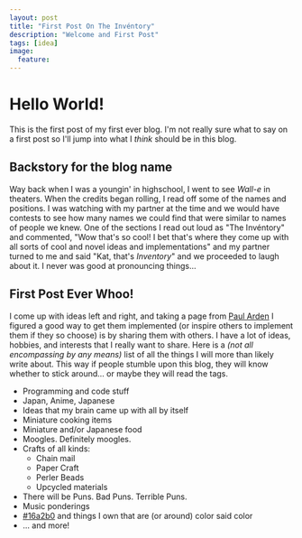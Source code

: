 ```yaml
---
layout: post
title: "First Post On The Invéntory"
description: "Welcome and First Post"
tags: [idea]
image:
  feature: 
---
```


# Hello World!

This is the first post of my first ever blog. I'm not really sure what to say on a first post so I'll jump into what I _think_ should be in this blog.

## Backstory for the blog name
Way back when I was a youngin' in highschool, I went to see _Wall-e_ in theaters. When the credits began rolling, I read off some of the names and positions. I was watching with my partner at the time and we would have contests to see how many names we could find that were similar to names of people we knew. One of the sections I read out loud as "The Invéntory" and commented, "Wow that's so cool! I bet that's where they come up with all sorts of cool and novel ideas and implementations" and my partner turned to me and said "Kat, that's _Inventory_" and we proceeded to laugh about it. I never was good at pronouncing things...

## First Post Ever Whoo!
I come up with ideas left and right, and taking a page from [Paul Arden](https://s-media-cache-ak0.pinimg.com/originals/62/6b/5a/626b5a2fc5857ae0fe704f2de905f5f2.jpg) I figured a good way to get them implemented (or inspire others to implement them if they so choose) is by sharing them with others. I have a lot of ideas, hobbies, and interests that I really want to share. Here is a _(not all encompassing by any means)_ list of all the things I will more than likely write about. This way if people stumble upon  this blog, they will know whether to stick around... or maybe they will read the tags. 

- Programming and code stuff
- Japan, Anime, Japanese
- Ideas that my brain came up with all by itself
- Miniature cooking items
- Miniature and/or Japanese food
- Moogles. Definitely moogles. 
- Crafts of all kinds:
    - Chain mail
    - Paper Craft
    - Perler Beads
    - Upcycled materials
- There will be Puns. Bad Puns. Terrible Puns.
- Music ponderings
- [#16a2b0](https://www.google.com/search?q=%239a5b84&oq=%239a5b84&aqs=chrome..69i57.635j0j4&sourceid=chrome&ie=UTF-8#q=%2316a2b0) and things I own that are (or around)  color said color
- ... and more!
 
    